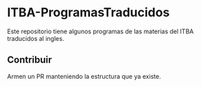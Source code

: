 # ITBA-ProgramasTraducidos

Este repositorio tiene algunos programas de las materias del ITBA traducidos al ingles.

## Contribuir
Armen un PR manteniendo la estructura que ya existe. 
